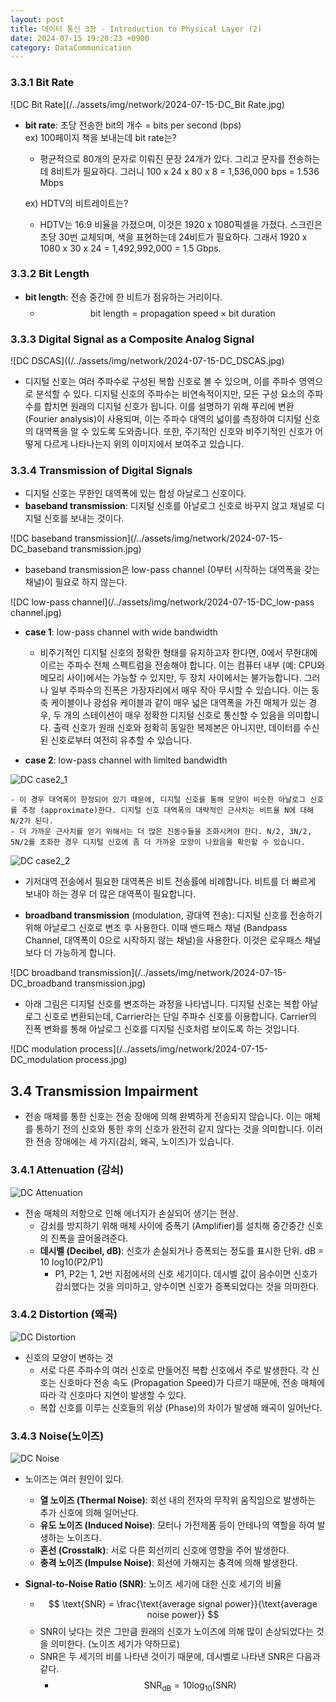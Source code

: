 ```yaml
---
layout: post
title: 데이터 통신 3장 - Introduction to Physical Layer (2)
date: 2024-07-15 19:20:23 +0900
category: DataCommunication
---
```

### 3.3.1 Bit Rate

![DC Bit Rate](/../assets/img/network/2024-07-15-DC_Bit Rate.jpg)

- **bit rate**: 초당 전송한 bit의 개수 = bits per second (bps)  
  ex) 100페이지 책을 보내는데 bit rate는?  
  - 평균적으로 80개의 문자로 이뤄진 문장 24개가 있다. 그리고 문자를 전송하는데 8비트가 필요하다. 그러니 100 x 24 x 80 x 8 = 1,536,000 bps = 1.536 Mbps

  ex) HDTV의 비트레이트는?  
  - HDTV는 16:9 비율을 가졌으며, 이것은 1920 x 1080픽셀을 가졌다. 스크린은 초당 30번 교체되며, 색을 표현하는데 24비트가 필요하다. 그래서 1920 x 1080 x 30 x 24 = 1,492,992,000 = 1.5 Gbps.

### 3.3.2 Bit Length
- **bit length**: 전송 중간에 한 비트가 점유하는 거리이다.  
  - $$ \text{bit length} = \text{propagation speed} \times \text{bit duration} $$

### 3.3.3 Digital Signal as a Composite Analog Signal

![DC DSCAS]((/../assets/img/network/2024-07-15-DC_DSCAS.jpg)

- 디지털 신호는 여러 주파수로 구성된 복합 신호로 볼 수 있으며, 이를 주파수 영역으로 분석할 수 있다. 디지털 신호의 주파수는 비연속적이지만, 모든 구성 요소의 주파수를 합치면 원래의 디지털 신호가 됩니다. 이를 설명하기 위해 푸리에 변환(Fourier analysis)이 사용되며, 이는 주파수 대역의 넓이를 측정하여 디지털 신호의 대역폭을 알 수 있도록 도와줍니다. 또한, 주기적인 신호와 비주기적인 신호가 어떻게 다르게 나타나는지 위의 이미지에서 보여주고 있습니다.

### 3.3.4 Transmission of Digital Signals
- 디지털 신호는 무한인 대역폭에 있는 합성 아날로그 신호이다.  
- **baseband transmission**: 디지털 신호를 아날로그 신호로 바꾸지 않고 채널로 디지털 신호를 보내는 것이다.

![DC baseband transmission](/../assets/img/network/2024-07-15-DC_baseband transmission.jpg)

  - baseband transmission은 low-pass channel (0부터 시작하는 대역폭을 갖는 채널)이 필요로 하지 않는다.

![DC low-pass channel](/../assets/img/network/2024-07-15-DC_low-pass channel.jpg)

  - **case 1**: low-pass channel with wide bandwidth
    - 비주기적인 디지털 신호의 정확한 형태를 유지하고자 한다면, 0에서 무한대에 이르는 주파수 전체 스펙트럼을 전송해야 합니다. 이는 컴퓨터 내부 (예: CPU와 메모리 사이)에서는 가능할 수 있지만, 두 장치 사이에서는 불가능합니다. 그러나 일부 주파수의 진폭은 가장자리에서 매우 작아 무시할 수 있습니다. 이는 동축 케이블이나 광섬유 케이블과 같이 매우 넓은 대역폭을 가진 매체가 있는 경우, 두 개의 스테이션이 매우 정확한 디지털 신호로 통신할 수 있음을 의미합니다. 출력 신호가 원래 신호와 정확히 동일한 복제본은 아니지만, 데이터를 수신된 신호로부터 여전히 유추할 수 있습니다.

  - **case 2**: low-pass channel with limited bandwidth

  ![DC case2_1](/../assets/img/network/2024-07-15-DC_case2_1.jpg)

    - 이 경우 대역폭이 한정되어 있기 때문에, 디지털 신호를 통해 모양이 비슷한 아날로그 신호를 추정 (approximate)한다. 디지털 신호 대역폭의 대략적인 근사치는 비트율 N에 대해 N/2가 된다.  
    - 더 가까운 근사치를 얻기 위해서는 더 많은 진동수들을 조화시켜야 한다. N/2, 3N/2, 5N/2를 조화한 경우 디지털 신호에 좀 더 가까운 모양이 나왔음을 확인할 수 있습니다.

   ![DC case2_2](/../assets/img/network/2024-07-15-DC_case2_2.jpg)

  - 기저대역 전송에서 필요한 대역폭은 비트 전송률에 비례합니다. 비트를 더 빠르게 보내야 하는 경우 더 많은 대역폭이 필요합니다.

  - **broadband transmission** (modulation, 광대역 전송): 디지털 신호를 전송하기 위해 아날로그 신호로 변조 후 사용한다. 이때 밴드패스 채널 (Bandpass Channel, 대역폭이 0으로 시작하지 않는 채널)을 사용한다. 이것은 로우패스 채널보다 더 가능하게 합니다.

![DC broadband transmission](/../assets/img/network/2024-07-15-DC_broadband transmission.jpg)

  - 아래 그림은 디지털 신호를 변조하는 과정을 나타냅니다. 디지털 신호는 복합 아날로그 신호로 변환되는데, Carrier라는 단일 주파수 신호를 이용합니다. Carrier의 진폭 변화를 통해 아날로그 신호를 디지털 신호처럼 보이도록 하는 것입니다.

![DC modulation process](/../assets/img/network/2024-07-15-DC_modulation process.jpg)

## 3.4 Transmission Impairment
- 전송 매체를 통한 신호는 전송 장애에 의해 완벽하게 전송되지 않습니다. 이는 매체를 통하기 전의 신호와 통한 후의 신호가 완전히 같지 않다는 것을 의미합니다. 이러한 전송 장애에는 세 가지(감쇠, 왜곡, 노이즈)가 있습니다.

### 3.4.1 Attenuation (감쇠)

![DC Attenuation](/../assets/img/network/2024-07-15-DC_Attenuation.jpg)

- 전송 매체의 저항으로 인해 에너지가 손실되어 생기는 현상.  
  - 감쇠를 방지하기 위해 매체 사이에 증폭기 (Amplifier)를 설치해 중간중간 신호의 진폭을 끌어올려준다.  
  - **데시벨 (Decibel, dB)**: 신호가 손실되거나 증폭되는 정도를 표시한 단위. dB = 10 log10(P2/P1)  
    - P1, P2는 1, 2번 지점에서의 신호 세기이다. 데시벨 값이 음수이면 신호가 감쇠했다는 것을 의미하고, 양수이면 신호가 증폭되었다는 것을 의미한다.

### 3.4.2 Distortion (왜곡)

![DC Distortion](/../assets/img/network/2024-07-15-DC_Distortion.jpg)

- 신호의 모양이 변하는 것  
  - 서로 다른 주파수의 여러 신호로 만들어진 복합 신호에서 주로 발생한다. 각 신호는 신호마다 전송 속도 (Propagation Speed)가 다르기 때문에, 전송 매체에 따라 각 신호마다 지연이 발생할 수 있다.  
  - 복합 신호를 이루는 신호들의 위상 (Phase)의 차이가 발생해 왜곡이 일어난다.

### 3.4.3 Noise(노이즈)

![DC Noise](/../assets/img/network/2024-07-15-DC_Noise.jpg)

- 노이즈는 여러 원인이 있다.  
  - **열 노이즈 (Thermal Noise)**: 회선 내의 전자의 무작위 움직임으로 발생하는 추가 신호에 의해 일어난다.  
  - **유도 노이즈 (Induced Noise)**: 모터나 가전제품 등이 안테나의 역할을 하여 발생하는 노이즈다.  
  - **혼선 (Crosstalk)**: 서로 다른 회선끼리 신호에 영향을 주어 발생한다.  
  - **충격 노이즈 (Impulse Noise)**: 회선에 가해지는 충격에 의해 발생한다.

- **Signal-to-Noise Ratio (SNR)**: 노이즈 세기에 대한 신호 세기의 비율  
  - $$ \text{SNR} = \frac{\text{average signal power}}{\text{average noise power}} $$
  - SNR이 낮다는 것은 그만큼 원래의 신호가 노이즈에 의해 많이 손상되었다는 것을 의미한다. (노이즈 세기가 약하므로)  
  - SNR은 두 세기의 비를 나타낸 것이기 때문에, 데시벨로 나타낸 SNR은 다음과 같다.  
    - $$ \text{SNR}_{\text{dB}} = 10 \log_{10}(\text{SNR}) $$